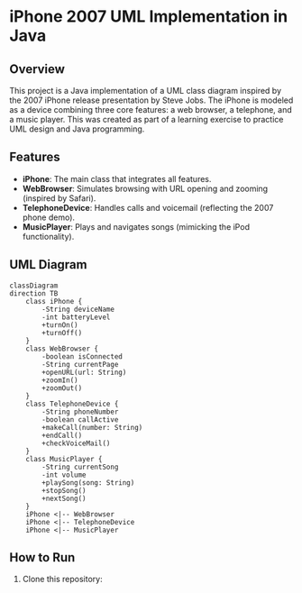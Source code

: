 # iPhone 2007 UML Implementation in Java

## Overview
This project is a Java implementation of a UML class diagram inspired by the 2007 iPhone release presentation by Steve Jobs. The iPhone is modeled as a device combining three core features: a web browser, a telephone, and a music player. This was created as part of a learning exercise to practice UML design and Java programming.

## Features
- **iPhone**: The main class that integrates all features.
- **WebBrowser**: Simulates browsing with URL opening and zooming (inspired by Safari).
- **TelephoneDevice**: Handles calls and voicemail (reflecting the 2007 phone demo).
- **MusicPlayer**: Plays and navigates songs (mimicking the iPod functionality).

## UML Diagram
```mermaid
classDiagram
direction TB
    class iPhone {
	    -String deviceName
	    -int batteryLevel
	    +turnOn()
	    +turnOff()
    }
    class WebBrowser {
	    -boolean isConnected
	    -String currentPage
	    +openURL(url: String)
	    +zoomIn()
	    +zoomOut()
    }
    class TelephoneDevice {
	    -String phoneNumber
	    -boolean callActive
	    +makeCall(number: String)
	    +endCall()
	    +checkVoiceMail()
    }
    class MusicPlayer {
	    -String currentSong
	    -int volume
	    +playSong(song: String)
	    +stopSong()
	    +nextSong()
    }
    iPhone <|-- WebBrowser
    iPhone <|-- TelephoneDevice
    iPhone <|-- MusicPlayer

```


## How to Run
1. Clone this repository:
   ```bash
